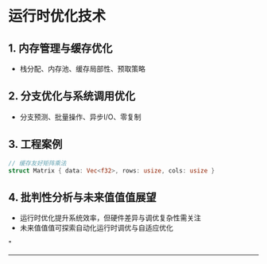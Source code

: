 ﻿# 运行时优化技术

## 1. 内存管理与缓存优化

- 栈分配、内存池、缓存局部性、预取策略

## 2. 分支优化与系统调用优化

- 分支预测、批量操作、异步I/O、零复制

## 3. 工程案例

```rust
// 缓存友好矩阵乘法
struct Matrix { data: Vec<f32>, rows: usize, cols: usize }
```

## 4. 批判性分析与未来值值值展望

- 运行时优化提升系统效率，但硬件差异与调优复杂性需关注
- 未来值值值可探索自动化运行时调优与自适应优化

"

---
